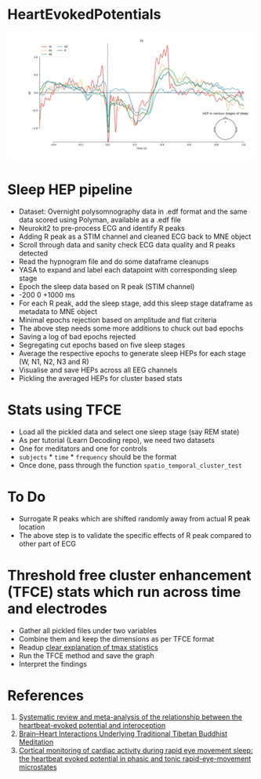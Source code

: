 # HeartEvokedPotentials
![](https://github.com/rahulvenugopal/HeartEvokedPotentials/blob/main/HEP_Sleep.png)

# Sleep HEP pipeline
- Dataset: Overnight polysomnography data in .edf format and the same data scored using Polyman, available as a .edf file
- Neurokit2 to pre-process ECG and identify R peaks
- Adding R peak as a STIM channel and cleaned ECG back to MNE object
- Scroll through data and sanity check ECG data quality and R peaks detected
- Read the hypnogram file and do some dataframe cleanups
- YASA to expand and label each datapoint with corresponding sleep stage
- Epoch the sleep data based on R peak (STIM channel)
- -200 0 +1000 ms
- For each R peak, add the sleep stage, add this sleep stage dataframe as metadata to MNE object
- Minimal epochs rejection based on amplitude and flat criteria
- The above step needs some more additions to chuck out bad epochs
- Saving a log of bad epochs rejected
- Segregating cut epochs based on five sleep stages
- Average the respective epochs to generate sleep HEPs for each stage (W, N1, N2, N3 and R)
- Visualise and save HEPs across all EEG channels
- Pickling the averaged HEPs for cluster based stats

# Stats using TFCE
- Load all the pickled data and select one sleep stage (say REM state)
- As per tutorial (Learn Decoding repo), we need two datasets
- One for meditators and one for controls
- `subjects` * `time` * `frequency` should be the format
- Once done, pass through the function `spatio_temporal_cluster_test`

# To Do
- Surrogate R peaks which are shifted randomly away from actual R peak location
- The above step is to validate the specific effects of R peak compared to other part of ECG

# Threshold free cluster enhancement (TFCE) stats which run across time and electrodes
- Gather all pickled files under two variables
- Combine them and keep the dimensions as per TFCE format
- Readup [clear explanation of tmax statistics](https://github.com/dmgroppe/Mass_Univariate_ERP_Toolbox/issues/7)
- Run the TFCE method and save the graph
- Interpret the findings

# References
1. [Systematic review and meta-analysis of the relationship between the heartbeat-evoked potential and interoception](https://pubmed.ncbi.nlm.nih.gov/33450331/)
2. [Brain–Heart Interactions Underlying Traditional Tibetan Buddhist Meditation](https://academic.oup.com/cercor/article/30/2/439/5510041)
3. [Cortical monitoring of cardiac activity during rapid eye movement sleep: the heartbeat evoked potential in phasic and tonic rapid-eye-movement microstates](https://pubmed.ncbi.nlm.nih.gov/33870427/)
